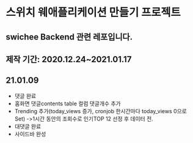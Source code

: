 # 스위치 웨애플리케이션 만들기 프로젝트 

## swichee Backend 관련 레포입니다.
## 제작 기간: 2020.12.24~2021.01.17

## 21.01.09
- 댓글 완료
- 홈화면 댓글contents table 컬럼 댓글개수 추가
- Trending 추가(today_views 증가, cronjob 한시간마다 today_views 0으로 Set)
  ->1시간 동안의 조회수로 인기TOP 12 선정 후 데이터 전.
- 대댓글 완료
- 사이드바 완성

